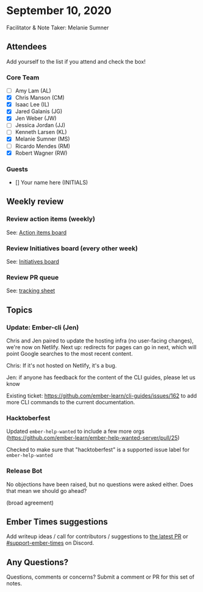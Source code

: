 # September 10, 2020

Facilitator & Note Taker: Melanie Sumner

## Attendees

Add yourself to the list if you attend and check the box!

### Core Team
- [ ] Amy Lam (AL)
- [x] Chris Manson (CM)
- [x] Isaac Lee (IL)
- [x] Jared Galanis (JG)
- [x] Jen Weber (JW)
- [ ] Jessica Jordan (JJ)
- [ ] Kenneth Larsen (KL)
- [x] Melanie Sumner (MS)
- [ ] Ricardo Mendes (RM)
- [x] Robert Wagner (RW)

### Guests
- [] Your name here (INITIALS)

## Weekly review

### Review action items (weekly)
See: [Action items board](https://github.com/orgs/ember-learn/projects/47)

### Review Initiatives board (every other week)
See: [Initiatives board](https://github.com/orgs/ember-learn/projects/19)

### Review PR queue
See: [tracking sheet](https://docs.google.com/spreadsheets/d/1sPyN9z9wZMpTNwqCfa6R9QSPZkIW4iQd-H4gZC7ILLk/edit#gid=2035777454)

## Topics

<!-- If you would like to add a topic to the agenda please add a suggestion to the PR using the following format: -->
<!-- ### Your topic (INITIALS, expected duration in minutes) -->

### Update: Ember-cli (Jen)

Chris and Jen paired to update the hosting infra (no user-facing changes), we're now on Netlify.
Next up: redirects for pages can go in next, which will point Google searches to the most recent content.

Chris: If it's not hosted on Netlify, it's a bug.

Jen: if anyone has feedback for the content of the CLI guides, please let us know

Existing ticket: https://github.com/ember-learn/cli-guides/issues/162 to add more CLI commands to the current documentation.

### Hacktoberfest

Updated `ember-help-wanted` to include a few more orgs (https://github.com/ember-learn/ember-help-wanted-server/pull/25)

Checked to make sure that "hacktoberfest" is a supported issue label for `ember-help-wanted`

### Release Bot

No objections have been raised, but no questions were asked either. Does that mean we should go ahead? 

(broad agreement)

## Ember Times suggestions
Add writeup ideas / call for contributors / suggestions to [the latest PR](https://github.com/ember-learn/ember-blog/pulls?q=is%3Aopen+is%3Apr+label%3A%22%F0%9F%97%9E+embertimes%22%20or%20#support-ember-times) or [#support-ember-times](https://discordapp.com/channels/480462759797063690/485450546887786506) on Discord.

## Any Questions?
Questions, comments or concerns? Submit a comment or PR for this set of notes.

